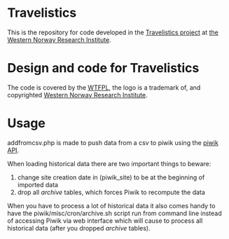 Travelistics
============

This is the repository for code developed in the [Travelistics project](http://www.vestforsk.no/prosjekt/travelistics-kartlegge-pilot-teste-og-planlegge-system-for-styringsinformasjon-for-reiselivet) at [the Western Norway Research Institute](http://www.vestforsk.no).

Design and code for Travelistics
================================

The code is covered by the [WTFPL](http://www.wtfpl.net/txt/copying), the logo is a trademark of, and copyrighted [Western Norway Research Institute](http://www.vestforsk.no).

Usage
=====

addfromcsv.php is made to push data from a csv to piwik using the [piwik API](http://piwik.org/docs/analytics-api/reference/).

When loading historical data there are two important things to beware:

1. change site creation date in (piwik_site) to be at the beginning of imported data
2. drop all *_archive_* tables, which forces Piwik to recompute the data

When you have to process a lot of historical data it also comes handy to have the piwik/misc/cron/archive.sh script run from command line instead of accessing Piwik via web interface which will cause to process all historical data (after you dropped *_archive_* tables).
